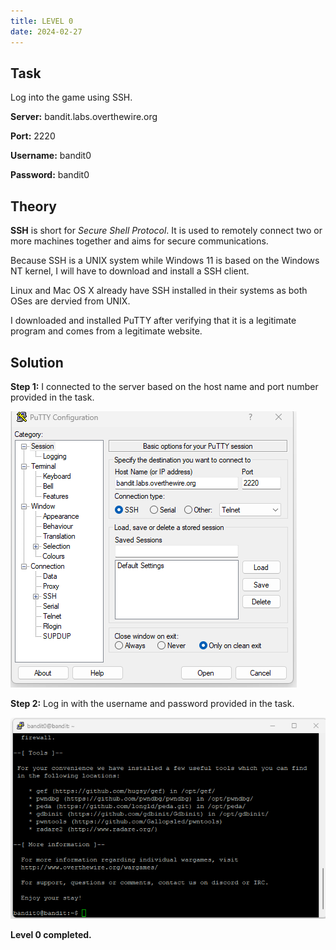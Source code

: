 ```yaml
---
title: LEVEL 0
date: 2024-02-27
---
```


## Task
Log into the game using SSH.

**Server:** bandit.labs.overthewire.org

**Port:** 2220

**Username:** bandit0

**Password:** bandit0

## Theory
**SSH** is short for *Secure Shell Protocol*. It is used to remotely connect two or more machines together and aims for secure communications.

Because SSH is a UNIX system while Windows 11 is based on the Windows NT kernel, I will have to download and install a SSH client.

Linux and Mac OS X already have SSH installed in their systems as both OSes are dervied from UNIX.

I downloaded and installed PuTTY after verifying that it is a legitimate program and comes from a legitimate website.

## Solution
**Step 1:** I connected to the server based on the host name and port number provided in the task.

![puttylogin](https://raw.githubusercontent.com/zeroinfiniti/bandit-wargames/main/_docs/assets/images/puttylogin.png)


**Step 2:** Log in with the username and password provided in the task.

![level0completed](https://raw.githubusercontent.com/zeroinfiniti/bandit-wargames/main/_docs/assets/images/Level0completed.png)


**Level 0 completed.**

